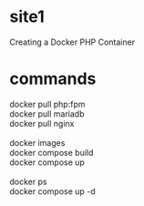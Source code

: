 # site1
Creating a Docker PHP Container 

# commands
docker pull php:fpm  <br>
docker pull mariadb  <br>
docker pull nginx  <br>
<br>
docker images   <br>
docker compose build  <br>
docker compose up  <br>
<br>
docker ps  <br>
docker compose up -d <br>
<br>
